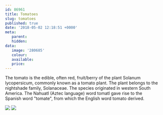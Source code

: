 ```yaml
---
id: 86961
title: Tomatoes
slug: tomatoes
published: true
date: '2018-05-02 12:18:51 +0000'
meta:
   parent: 
   hidden: 
data:
   image: '280685'
   colour: 
   available: 
   price:
---
```


The tomato is the edible, often red, fruit/berry of the plant Solanum lycopersicum, commonly known as a tomato plant. The plant belongs to the nightshade family, Solanaceae. The species originated in western South America. The Nahuatl (Aztec language) word tomatl gave rise to the Spanish word \"tomate\", from which the English word tomato derived.

<!--{% gallery %}-->
![](//www.datocms-assets.com/3015/1525263290-tomato-2.jpg)
![](//www.datocms-assets.com/3015/1525263293-tomato-1.jpg)
<!--{% endgallery %}-->